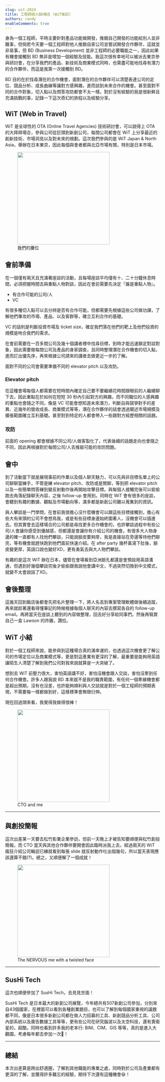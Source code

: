 ```yaml
---
slug: wit-2024
title: 工程師誤入BD場合 (WiT後記)
authors: randy
enableComments: true
---
```


身為一個工程師，平時主要針對產品功能做開發，推銷自己開發的功能給別人並非難事，但倘若今天要一個工程師對他人推銷自家公司並嘗試開發合作夥伴，這就並非易事，但 BD (Business Development) 並非工程師的必要職能之一，因此如果有機會接觸到 BD 無非是增加一個經驗及技能。我這次很有幸地可以被派去東京參與研討會，在分享我們的產品、新技術及商業模式同時，也需盡可能地找尋有潛力的合作夥伴，而這是我第一次接觸到 BD。

BD 目的在於找尋潛在的合作機會，面對潛在的合作夥伴可以清楚表達公司的定位、競品分析、成長曲線等讓對方感興趣，進而談到未來合作的機會。甚至面對不同的合作對象，切入點以及問答攻防都會不太一樣。對於沒有經驗的我是很新鮮且充滿挑戰的事，記錄一下這次奇幻的旅程以及經驗分享。

## WiT (Web in Travel)
WiT 是全球性的 OTA (Online Travel Agencies) 技術研討會，可以說得上 OTA 的大拜拜場合，參與公司從巨頭到新創公司，每間公司都會在 WiT 上分享最近的創新技術、市場洞見以及對未來的規劃。這次我們參與的是 WiT Japan & North Asia，舉辦在日本東京，因此每個與會者都與北亞市場有關，特別是日本市場。

<figure style={{textAlign: "center"}}>
<img src="https://i.imgur.com/v08LDC9.jpeg" loading="lazy" width="300" />
<figcaption>我們的攤位</figcaption>
</figure>


## 會前準備
在一個僅有兩天且充滿著座談的活動，且每場座談平均僅有十、二十分鐘休息時間，必須把握時間去與重點人物對談，因此在會前需要先決定『誰是重點人物』。

- 有合作可能的公司/人
- VC 

有很多種切入點可以去分辨是否有合作可能，但都需要先根據這些公司做功課，了解他們專攻的市場、產品、以及客群等，確立互利合作的基礎。

VC 的話則是判斷投資市場及 ticket size，確定我們落在他們的靶上及他們投資的規模是吻合我們的需求。

在會前需要在一百多間公司及幾十個講者裡中找尋目標，到時才能迅速鎖定對談對象，因此需要做每間公司及產品的身家調查，且同時整理潛在合作機會的切入點，進而訂出優先序，再來根據公司請來的講者去做更近一步的了解。

面對不同的公司會需要準備不同的 elevator pitch 以及攻防。

### Elevator pitch
在這種會場每個人都需要在短時間內確定自己要不要繼續花時間跟眼前的人繼續聊下去，因此重點在於如何在短短 30 秒內引起對方的興趣，而不同職位的人感興趣的重點也會隨之不同，像是 VC 可能會想知道未來潛力，判斷自與競爭對手的差異、近幾年的營收成長、商業模式等等，潛在合作夥伴的話會透過闡述市場規模及擴張範圍確立互利基礎。甚至對到特定的人都會帶入一些跟對方經歷相關的話題。

### 攻防
前面的 opening 都會根據不同公司/人做客製化了，代表後續的話題走向也會隨之不同，因此再根據對於每間公司/人去推敲可能的攻防問題。

## 會中
到了活動當下就是展現事前的作業以及個人聊天魅力，可以先與非目標名單上的公司聊聊當練手，不管是練 elevator pitch、攻防或是閒聊，等到把 elevator pitch 以及一些簡單問答練到變反射動作後再開始攻擊目標。與每個人接觸完後可以偷偷跑去角落紀錄聊天內容，之後 follow-up 會用到。同時在 WiT 會有很多的座談，會聽到有趣的數據、觀點及市場動向等，滿多都是新創公司難以蒐集到的資訊。

與人攀談是一門學問，在會前我很擔心沒什麼機會可以跟這些目標接觸到，擔心有些大有來頭的公司不會想鳥我，或是有些目標身邊始終圍著人，沒機會可以插進去。但其實會去這樣場合的公司都是尋找更多合作機會的，也許攀談過程中有些公司/人會讓你感受到優越感，但都還是會讓你有介紹公司的機會。有很多大人物身邊的確一直都有人找他們攀談，只能說臉皮要夠厚，我是直接站在旁邊等待他們聊完，等有機會就趕快跑到他們面前快速介紹。在 after party 幾杯黃湯下肚後，臉皮變更厚，英語口說也變好XD，更有勇氣去與大人物們攀談。

有趣的是這次 WiT 辦在日本，儘管在會場看到亞洲臉孔都還是會預設用英語溝通，但遇到好幾個攀談完後才偷偷跟我說他會講中文，不過突然切換到中文模式，就變不太會說話了XD。

## 會後整理
這幾天回到飯店後都會先把名片整理一下，將人名丟到專案管理軟體做後續追蹤，再來就趁著還看得懂筆記的時候根據每個人聊天的內容去撰寫各自的 follow-up email。再將當天在座談上聽到的內容做整理，回去好分享給同事們。然後再犒賞自己一盒 Lawson 的炸雞，讚拉。

## WiT 小結
對於一個工程師來說，能參與到這種場合真的滿幸運的，也透過這次機會更了解公司的市場定位以及商業模式等，更是對這產業有更深的了解，最重要是能夠用英語讓陌生人清楚了解到我們公司對我來說就算是一大突破了。

想到去 WiT 前壓力很大，害怕英語講不好，害怕沒機會跟人交談，害怕沒牽到任何合作機會。許多人跟我說 BD 本來就不是我的職責範圍，有任何一個牽線機會都是超出預期，沒有也沒差，也許能夠順利與人交談就是對於一個工程師的預期表現，不需要每一樣都做到好，這樣標準會無限衍伸。

現在回過頭來看，我覺得我做得很棒！

<figure style={{textAlign: "center"}}>
<img src="https://i.imgur.com/bCQL1d1.jpeg" loading="lazy" width="300" />
<figcaption>CTO and me</figcaption>
</figure>


---
## 與創投簡報
這次出差某一天要去松竹影業企業參訪，但前一天晚上才被告知要順便與松竹創投簡報，而 CTO 當天與其他合作夥伴要開會因此臨時派我上去，經過兩天的 WiT 瘋狂介紹公司輪迴已練就看到每張 slide 就反射動作吐出個幾句，所以當天表現應該還算不錯(?)。總之，又順便解了一個成就！


<figure style={{textAlign: "center"}}>
<img src="https://i.imgur.com/SZvoblB.jpeg" loading="lazy" width="300" />
<figcaption>The NERVOUS me with a twisted face</figcaption>
</figure>

---
## SusHi Tech
這次也順便參加了 SusHi Tech，去見見世面！

SusHi Tech 是日本最大的新創公司展覽，今年總共有507新創公司參加，分別來自43個國家，在裡面可以看到各種創業題目，也可以了解到每個國家重視的議題都不同，像是日本很多新創公司都在做人力招募的工具、新創競品分析工具、公司內部系統以及廣告數據工具等等，更有些公司在研究腦波以及太空科技，還有賣衛星的，超酷，同時也看到許多我的老本行: BIM、CIM、GIS 等等，真的是進入大觀園，考慮每年都去參加一次🤔！

---
## 總結
本次出差算是跨出舒適圈，了解到其他職能的專業之處，同時對於公司及產業都有更深的了解，並獲得許多難忘的經驗，期待下次還有這種機會😆！